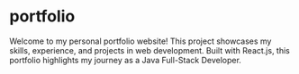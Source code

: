 # portfolio
Welcome to my personal portfolio website! This project showcases my skills, experience, and projects in web development. Built with React.js, this portfolio highlights my journey as a Java Full-Stack Developer.
